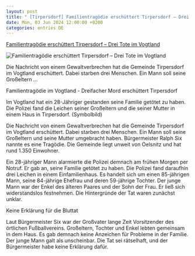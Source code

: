 ```yaml
---
layout: post
title: " [Tirpersdorf] Familientragödie erschüttert Tirpersdorf – Drei Tote im Vogtland"
date: Mon, 03 Jun 2024 12:00:00 +0200
categories: entries DE
---
```

[Familientragödie erschüttert Tirpersdorf – Drei Tote im Vogtland](https://www.ffh.de/nachrichten/top-meldungen/402920-familientragoedie-erschuettert-tirpersdorf-drei-tote-im-vogtland.html)

![Familientragödie erschüttert Tirpersdorf – Drei Tote im Vogtland](https://www.ffh.de/fileadmin/_processed_/8/5/csm_Polizei_Blaulicht_Unfall_Symbol_dpa_e4faf1c00d.jpg)

Die Nachricht von einem Gewaltverbrechen hat die Gemeinde Tirpersdorf im Vogtland erschüttert. Dabei starben drei Menschen. Ein Mann soll seine Großeltern ...

Familientragödie im Vogtland - Dreifacher Mord erschüttert Tirpersdorf

Im Vogtland hat ein 28-Jähriger gestanden seine Familie getötet zu haben. Die Polizei fand die Leichen seiner Großeltern und die seiner Mutter in einem Haus in Tirpersdorf. (Symbolbild)

Die Nachricht von einem Gewaltverbrechen hat die Gemeinde Tirpersdorf im Vogtland erschüttert. Dabei starben drei Menschen. Ein Mann soll seine Großeltern und seine Mutter umgebracht haben. Bürgermeister Ralph Six nannte es eine Tragödie. Die Gemeinde liegt unweit von Oelsnitz und hat rund 1.350 Einwohner.

Ein 28-jähriger Mann alarmierte die Polizei demnach am frühen Morgen per Notruf. Er gab an, seine Familie getötet zu haben. Die Polizei fand daraufhin drei Leichen in einem Einfamilienhaus. Es handelt sich um einen 85-jährigen Mann, seine 84-jährige Ehefrau und deren 59-jährige Tochter. Der junge Mann war der Enkel des älteren Paares und der Sohn der Frau. Er ließ sich widerstandslos festnehmen. Die Hintergründe der Tat waren zunächst unklar.

Keine Erklärung für die Bluttat

Laut Bürgermeister Six war der Großvater lange Zeit Vorsitzender des örtlichen Fußballvereins. Großeltern, Tochter und Enkel lebten gemeinsam in dem Haus. Es gab demnach keine Anzeichen für Probleme in der Familie. Der junge Mann galt als unscheinbar. Die Tat sei rätselhaft, und der Bürgermeister habe keine Erklärung dafür.

